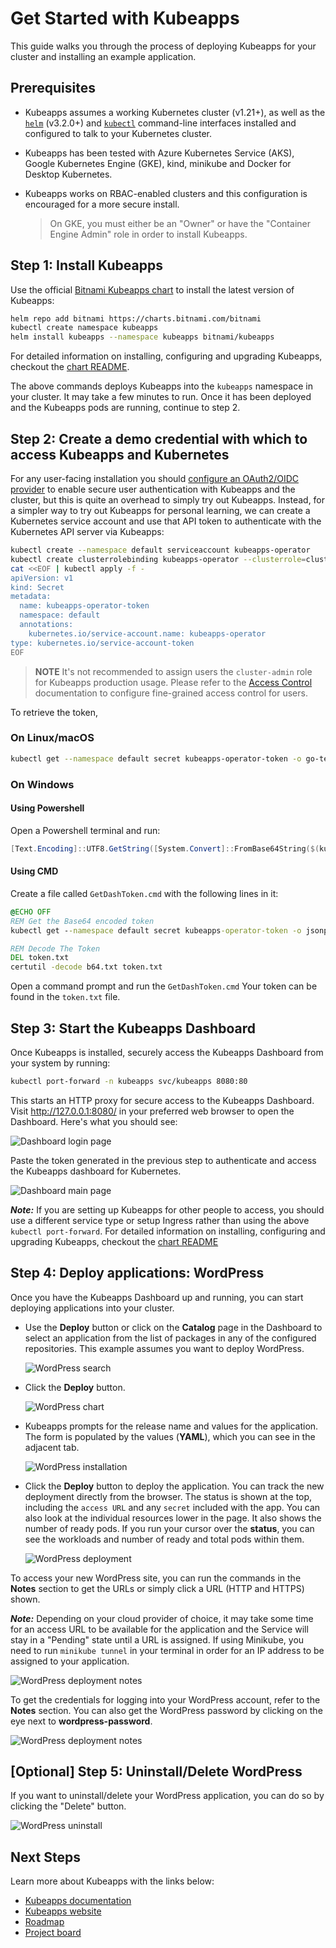 # Get Started with Kubeapps

This guide walks you through the process of deploying Kubeapps for your cluster and installing an example application.

## Prerequisites

- Kubeapps assumes a working Kubernetes cluster (v1.21+), as well as the [`helm`](https://helm.sh/docs/intro/install/) (v3.2.0+) and [`kubectl`](https://kubernetes.io/docs/tasks/tools/install-kubectl/) command-line interfaces installed and configured to talk to your Kubernetes cluster.

- Kubeapps has been tested with Azure Kubernetes Service (AKS), Google Kubernetes Engine (GKE), kind, minikube and Docker for Desktop Kubernetes.

- Kubeapps works on RBAC-enabled clusters and this configuration is encouraged for a more secure install.

  > On GKE, you must either be an "Owner" or have the "Container Engine Admin" role in order to install Kubeapps.

## Step 1: Install Kubeapps

Use the official [Bitnami Kubeapps chart](https://github.com/bitnami/charts/tree/master/bitnami/kubeapps) to install the latest version of Kubeapps:

```bash
helm repo add bitnami https://charts.bitnami.com/bitnami
kubectl create namespace kubeapps
helm install kubeapps --namespace kubeapps bitnami/kubeapps
```

For detailed information on installing, configuring and upgrading Kubeapps, checkout the [chart README](https://github.com/vmware-tanzu/kubeapps/blob/main/chart/kubeapps/README.md).

The above commands deploys Kubeapps into the `kubeapps` namespace in your cluster. It may take a few minutes to run. Once it has been deployed and the Kubeapps pods are running, continue to step 2.

## Step 2: Create a demo credential with which to access Kubeapps and Kubernetes

For any user-facing installation you should [configure an OAuth2/OIDC provider](./using-an-OIDC-provider.md) to enable secure user authentication with Kubeapps and the cluster, but this is quite an overhead to simply try out Kubeapps. Instead, for a simpler way to try out Kubeapps for personal learning, we can create a Kubernetes service account and use that API token to authenticate with the Kubernetes API server via Kubeapps:

```bash
kubectl create --namespace default serviceaccount kubeapps-operator
kubectl create clusterrolebinding kubeapps-operator --clusterrole=cluster-admin --serviceaccount=default:kubeapps-operator
cat <<EOF | kubectl apply -f -
apiVersion: v1
kind: Secret
metadata:
  name: kubeapps-operator-token
  namespace: default
  annotations:
    kubernetes.io/service-account.name: kubeapps-operator
type: kubernetes.io/service-account-token
EOF
```

> **NOTE** It's not recommended to assign users the `cluster-admin` role for Kubeapps production usage. Please refer to the [Access Control](../howto/access-control.md) documentation to configure fine-grained access control for users.

To retrieve the token,

### On Linux/macOS

```bash
kubectl get --namespace default secret kubeapps-operator-token -o go-template='{{.data.token | base64decode}}'
```

### On Windows

#### Using Powershell

Open a Powershell terminal and run:

```powershell
[Text.Encoding]::UTF8.GetString([System.Convert]::FromBase64String($(kubectl get --namespace default secret kubeapps-operator-token -o jsonpath='{.data.token}')))
```

#### Using CMD

Create a file called `GetDashToken.cmd` with the following lines in it:

```bat
@ECHO OFF
REM Get the Base64 encoded token
kubectl get --namespace default secret kubeapps-operator-token -o jsonpath={.data.token} > b64.txt

REM Decode The Token
DEL token.txt
certutil -decode b64.txt token.txt
```

Open a command prompt and run the `GetDashToken.cmd` Your token can be found in the `token.txt` file.

## Step 3: Start the Kubeapps Dashboard

Once Kubeapps is installed, securely access the Kubeapps Dashboard from your system by running:

```bash
kubectl port-forward -n kubeapps svc/kubeapps 8080:80
```

This starts an HTTP proxy for secure access to the Kubeapps Dashboard. Visit <http://127.0.0.1:8080/> in your preferred web browser to open the Dashboard. Here's what you should see:

![Dashboard login page](../img/dashboard-login.png)

Paste the token generated in the previous step to authenticate and access the Kubeapps dashboard for Kubernetes.

![Dashboard main page](../img/dashboard-home.png)

**_Note:_** If you are setting up Kubeapps for other people to access, you should use a different service type or setup Ingress rather than using the above `kubectl port-forward`. For detailed information on installing, configuring and upgrading Kubeapps, checkout the [chart README](https://github.com/vmware-tanzu/kubeapps/blob/main/chart/kubeapps/README.md)

## Step 4: Deploy applications: WordPress

Once you have the Kubeapps Dashboard up and running, you can start deploying applications into your cluster.

- Use the **Deploy** button or click on the **Catalog** page in the Dashboard to select an application from the list of packages in any of the configured repositories. This example assumes you want to deploy WordPress.

  ![WordPress search](../img/wordpress-search.png)

- Click the **Deploy** button.

  ![WordPress chart](../img/wordpress-chart.png)

- Kubeapps prompts for the release name and values for the application. The form is populated by the values (**YAML**), which you can see in the adjacent tab.

  ![WordPress installation](../img/wordpress-installation.png)

- Click the **Deploy** button to deploy the application. You can track the new deployment directly from the browser. The status is shown at the top, including the `access URL` and any `secret` included with the app. You can also look at the individual resources lower in the page. It also shows the number of ready pods. If you run your cursor over the **status**, you can see the workloads and number of ready and total pods within them.

  ![WordPress deployment](../img/wordpress-deployment.png)

To access your new WordPress site, you can run the commands in the **Notes** section to get the URLs or simply click a URL (HTTP and HTTPS) shown.

**_Note:_** Depending on your cloud provider of choice, it may take some time for an access URL to be available for the application and the Service will stay in a "Pending" state until a URL is assigned. If using Minikube, you need to run `minikube tunnel` in your terminal in order for an IP address to be assigned to your application.

![WordPress deployment notes](../img/wordpress-url.png)

To get the credentials for logging into your WordPress account, refer to the **Notes** section. You can also get the WordPress password by clicking on the eye next to **wordpress-password**.

![WordPress deployment notes](../img/wordpress-credentials.png)

## [Optional] Step 5: Uninstall/Delete WordPress

If you want to uninstall/delete your WordPress application, you can do so by clicking the "Delete" button.

![WordPress uninstall](../img/wordpress-uninstall.png)

## Next Steps

Learn more about Kubeapps with the links below:

- [Kubeapps documentation](https://github.com/vmware-tanzu/kubeapps/tree/main/docs)
- [Kubeapps website](https://kubeapps.dev/)
- [Roadmap](https://github.com/vmware-tanzu/kubeapps/milestones)
- [Project board](https://github.com/orgs/vmware-tanzu/projects/38/views/2)
